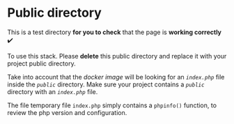 # **Public directory**

This is a test directory **for you to check** that the page is **working correctly** ✔️

To use this stack. Please **delete** this public directory and replace it with your project public directory.

Take into account that the *docker image* will be looking for an _`index.php`_ file inside the _`public`_ directory.
Make sure your project contains a _`public`_ directory with an _`index.php`_ file.

The file temporary file `index.php` simply contains a `phpinfo()` function, to review the php version and configuration.